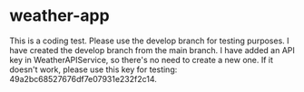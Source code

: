 # weather-app

This is a coding test. Please use the develop branch for testing purposes. I have created the develop branch from the main branch. I have added an API key in WeatherAPIService, so there's no need to create a new one. If it doesn't work, please use this key for testing: 49a2bc68527676df7e07931e232f2c14.
